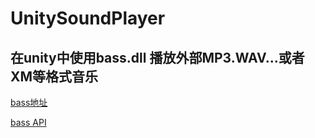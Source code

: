 # UnitySoundPlayer
在unity中使用bass.dll 播放外部MP3.WAV...或者XM等格式音乐
------------
[bass地址](http://www.un4seen.com/)

[bass API](http://bass.radio42.com/help/)

